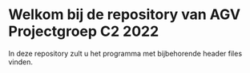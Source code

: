 # Welkom bij de repository van AGV Projectgroep C2 2022
In deze repository zult u het programma met bijbehorende header files vinden.